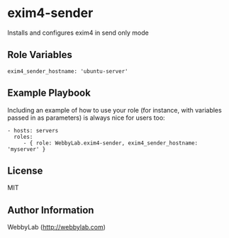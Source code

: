 exim4-sender
=========

Installs and configures exim4 in send only mode

Role Variables
--------------

    exim4_sender_hostname: 'ubuntu-server'

Example Playbook
----------------

Including an example of how to use your role (for instance, with variables passed in as parameters) is always nice for users too:

    - hosts: servers
      roles:
         - { role: WebbyLab.exim4-sender, exim4_sender_hostname: 'myserver' }

License
-------

MIT

Author Information
------------------
WebbyLab (http://webbylab.com)